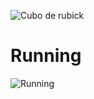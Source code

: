 ![Cubo de rubick](https://github.com/Coffee4Dogs/Rubiks_Cube-Java/assets/59121551/b50dc4a9-e61f-4aaa-8e8e-abcc2f9bf3ed)
# Running
![Running](https://github.com/Coffee4Dogs/Rubiks_Cube-Java/assets/59121551/79bc0e1b-75cf-45f1-8342-e1b5971772f4)
